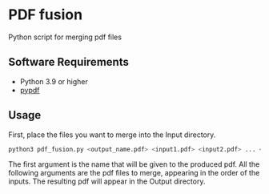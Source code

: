 # PDF fusion #

Python script for merging pdf files

## Software Requirements ##
  * Python 3.9 or higher
  * [pypdf](https://pypi.org/project/pypdf/)

## Usage ##

First, place the files you want to merge into the Input directory.

```bash
python3 pdf_fusion.py <output_name.pdf> <input1.pdf> <input2.pdf> ... <inputN.pdf>
```
The first argument is the name that will be given to the produced pdf. All the following arguments are the pdf files to merge, appearing in the order of the inputs.
The resulting pdf will appear in the Output directory.